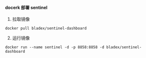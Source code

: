 #### docerk 部署 sentinel

1. 拉取镜像

```shell
docker pull bladex/sentinel-dashboard
```

2. 运行镜像

```shell
docker run --name sentinel -d -p 8858:8858 -d bladex/sentinel-dashboard
```
